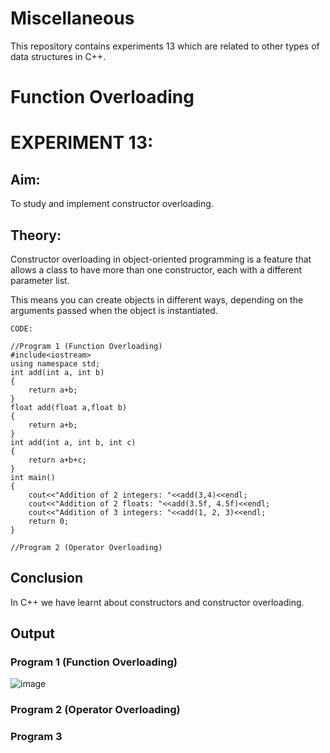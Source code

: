 # Miscellaneous
This repository contains experiments 13 which are related to other types of data structures in C++.

# Function Overloading
# EXPERIMENT 13:
## Aim: 
To study and implement constructor overloading.
## Theory: 
Constructor overloading in object-oriented programming is a feature that allows a class to have more than one constructor, each with a different parameter list.

This means you can create objects in different ways, depending on the arguments passed when the object is instantiated.
~~~
CODE:

//Program 1 (Function Overloading)
#include<iostream>
using namespace std;
int add(int a, int b)
{
    return a+b;
}
float add(float a,float b)
{
    return a+b;
}
int add(int a, int b, int c)
{
    return a+b+c;
}
int main()
{
    cout<<"Addition of 2 integers: "<<add(3,4)<<endl;
    cout<<"Addition of 2 floats: "<<add(3.5f, 4.5f)<<endl;
    cout<<"Addition of 3 integers: "<<add(1, 2, 3)<<endl;
    return 0;
}

//Program 2 (Operator Overloading)

~~~

## Conclusion
In C++ we have learnt about constructors and constructor overloading.

## Output
### Program 1 (Function Overloading)
![image](https://github.com/user-attachments/assets/4be9d0dc-ac3f-4323-b1dc-ce4bdba293eb)

### Program 2 (Operator Overloading)

### Program 3

